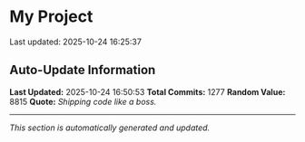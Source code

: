 # My Project


Last updated: 2025-10-24 16:25:37




































































































































































































































































































































































































































































































































































































































































































































































































































































































































































































































































































































































































































































































































































































































































































































































































































































































































## Auto-Update Information

**Last Updated:** 2025-10-24 16:50:53
**Total Commits:** 1277
**Random Value:** 8815
**Quote:** _Shipping code like a boss._

---
_This section is automatically generated and updated._